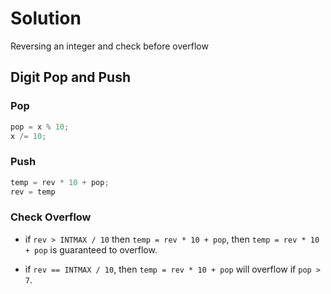 # Solution

Reversing an integer and check before overflow

## Digit Pop and Push

### Pop
```c
pop = x % 10;
x /= 10;
```

### Push
```c
temp = rev * 10 + pop;
rev = temp
```

### Check Overflow

- if `rev > INTMAX / 10` then `temp = rev * 10 + pop`,
then `temp = rev * 10 + pop` is guaranteed to overflow.

- if `rev == INTMAX / 10`, then `temp = rev * 10 + pop` will overflow if `pop > 7`.
​

